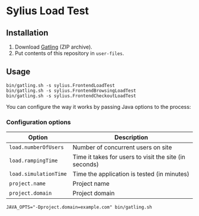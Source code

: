 # Sylius Load Test

## Installation

1. Download [Gatling](http://gatling.io/#/resources/download) (ZIP archive).
2. Put contents of this repository in `user-files`.


## Usage

```
bin/gatling.sh -s sylius.FrontendLoadTest
bin/gatling.sh -s sylius.FrontendBrowsingLoadTest
bin/gatling.sh -s sylius.FrontendCheckoutLoadTest
```

You can configure the way it works by passing Java options to the process:

### Configuration options

| Option                | Description
|-----------------------|------------
| `load.numberOfUsers`  | Number of concurrent users on site
| `load.rampingTime`    | Time it takes for users to visit the site (in seconds)
| `load.simulationTime` | Time the application is tested (in minutes)
| `project.name`        | Project name
| `project.domain`      | Project domain

`JAVA_OPTS="-Dproject.domain=example.com" bin/gatling.sh`

